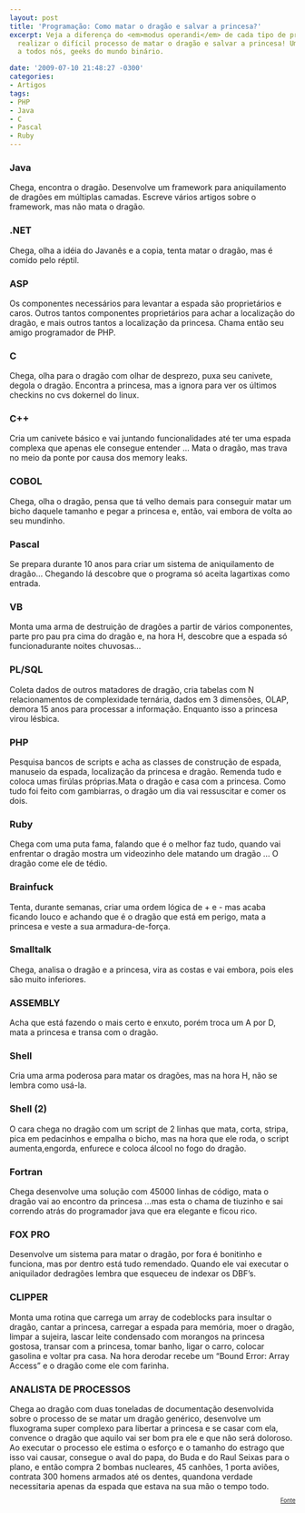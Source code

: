 ```yaml
---
layout: post
title: 'Programação: Como matar o dragão e salvar a princesa?'
excerpt: Veja a diferença do <em>modus operandi</em> de cada tipo de programador para
  realizar o difícil processo de matar o dragão e salvar a princesa! Uma ótima crônica
  a todos nós, geeks do mundo binário.

date: '2009-07-10 21:48:27 -0300'
categories:
- Artigos
tags:
- PHP
- Java
- C
- Pascal
- Ruby
---
```

<h3>Java</h3>
Chega, encontra o dragão. Desenvolve um framework para aniquilamento de dragões em múltiplas camadas. Escreve vários artigos sobre o framework, mas não mata o dragão.

<h3>.NET</h3>
Chega, olha a idéia do Javanês e a copia, tenta matar o dragão, mas é comido pelo réptil.

<h3>ASP</h3>
Os componentes necessários para levantar a espada são proprietários e caros. Outros tantos componentes proprietários para achar a localização do dragão, e mais outros tantos a localização da princesa. Chama então seu amigo programador de PHP.

<h3>C</h3>
Chega, olha para o dragão com olhar de desprezo, puxa seu canivete, degola o dragão. Encontra a princesa, mas a ignora para ver os últimos checkins no cvs dokernel do linux.

<h3>C++</h3>
Cria um canivete básico e vai juntando funcionalidades até ter uma espada complexa que apenas ele consegue entender … Mata o dragão, mas trava no meio da ponte por causa dos memory leaks.

<h3>COBOL</h3>
Chega, olha o dragão, pensa que tá velho demais para conseguir matar um bicho daquele tamanho e pegar a princesa e, então, vai embora de volta ao seu mundinho.

<h3>Pascal</h3>
Se prepara durante 10 anos para criar um sistema de aniquilamento de dragão… Chegando lá descobre que o programa só aceita lagartixas como entrada.

<h3>VB</h3>
Monta uma arma de destruição de dragões a partir de vários componentes, parte pro pau pra cima do dragão e, na hora H, descobre que a espada só funcionadurante noites chuvosas…

<h3>PL/SQL</h3>
Coleta dados de outros matadores de dragão, cria tabelas com N relacionamentos de complexidade ternária, dados em 3 dimensões, OLAP, demora 15 anos para processar a informação. Enquanto isso a princesa virou lésbica.

<h3>PHP</h3>
Pesquisa bancos de scripts e acha as classes de construção de espada, manuseio da espada, localização da princesa e dragão. Remenda tudo e coloca umas firúlas próprias.Mata o dragão e casa com a princesa. Como tudo foi feito com gambiarras, o dragão um dia vai ressuscitar e comer os dois.

<h3>Ruby</h3>
Chega com uma puta fama, falando que é o melhor faz tudo, quando vai enfrentar o dragão mostra um videozinho dele matando um dragão … O dragão come ele de tédio.

<h3>Brainfuck</h3>
Tenta, durante semanas, criar uma ordem lógica de + e - mas acaba ficando louco e achando que é o dragão que está em perigo, mata a princesa e veste a sua armadura-de-força.

<h3>Smalltalk</h3>
Chega, analisa o dragão e a princesa, vira as costas e vai embora, pois eles são muito inferiores.

<h3>ASSEMBLY</h3>
Acha que está fazendo o mais certo e enxuto, porém troca um A por D, mata a princesa e transa com o dragão.

<h3>Shell</h3>
Cria uma arma poderosa para matar os dragões, mas na hora H, não se lembra como usá-la.

<h3>Shell (2)</h3>
O cara chega no dragão com um script de 2 linhas que mata, corta, stripa, pica em pedacinhos e empalha o bicho, mas na hora que ele roda, o script aumenta,engorda, enfurece e coloca álcool no fogo do dragão.

<h3>Fortran</h3>
Chega desenvolve uma solução com 45000 linhas de código, mata o dragão vai ao encontro da princesa …mas esta o chama de tiuzinho e sai correndo atrás do programador java que era elegante e ficou rico.

<h3>FOX PRO</h3>
Desenvolve um sistema para matar o dragão, por fora é bonitinho e funciona, mas por dentro está tudo remendado. Quando ele vai executar o aniquilador dedragões lembra que esqueceu de indexar os DBF’s.

<h3>CLIPPER</h3>
Monta uma rotina que carrega um array de codeblocks para insultar o dragão, cantar a princesa, carregar a espada para memória, moer o dragão, limpar a sujeira, lascar leite condensado com morangos na princesa gostosa, transar com a princesa, tomar banho, ligar o carro, colocar gasolina e voltar pra casa. Na hora derodar recebe um “Bound Error: Array Access” e o dragão come ele com farinha.

<h3>ANALISTA DE PROCESSOS</h3>
Chega ao dragão com duas toneladas de documentação desenvolvida sobre o processo de se matar um dragão genérico, desenvolve um fluxograma super complexo para libertar a princesa e se casar com ela, convence o dragão que aquilo vai ser bom pra ele e que não será doloroso. Ao executar o processo ele estima o esforço e o tamanho do estrago que isso vai causar, consegue o aval do papa, do Buda e do Raul Seixas para o plano, e então compra 2 bombas nucleares, 45 canhões, 1 porta aviões, contrata 300 homens armados até os dentes, quandona verdade necessitaria apenas da espada que estava na sua mão o tempo todo.

<p style="text-align: right; font-size: 10px"><a href="http://blogandotek.blogspot.com/2009/07/linguagens-de-programacao-como-matar-o.html" target="_blank">Fonte</a>

